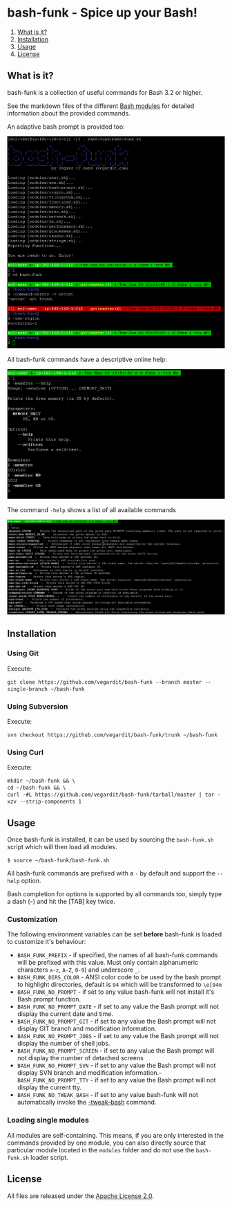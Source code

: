 # bash-funk - Spice up your Bash!

1. [What is it?](#what-is-it)
1. [Installation](#install)
1. [Usage](#usage)
1. [License](#license)


## <a name="what-is-it"></a>What is it?

bash-funk is a collection of useful commands for Bash 3.2 or higher.

See the markdown files of the different [Bash modules](https://github.com/vegardit/bash-funk/tree/master/modules) for detailed information about the provided commands.

An adaptive bash prompt is provided too:

![console](img/console.png)

All bash-funk commands have a descriptive online help:

![function_help](img/function_help.png)

The command `-help` shows a list of all available commands

![help](img/help.png)

## <a name="install"></a>Installation

###  Using Git

Execute:
```
git clone https://github.com/vegardit/bash-funk --branch master --single-branch ~/bash-funk
```


###  Using Subversion

Execute:
```
svn checkout https://github.com/vegardit/bash-funk/trunk ~/bash-funk
```

###  Using Curl

Execute:
```
mkdir ~/bash-funk && \
cd ~/bash-funk && \
curl -#L https://github.com/vegardit/bash-funk/tarball/master | tar -xzv --strip-components 1
```

## <a name="usage"></a>Usage

Once bash-funk is installed, it can be used by sourcing the `bash-funk.sh` script which will then load all modules.

```
$ source ~/bash-funk/bash-funk.sh
```

All bash-funk commands are prefixed with a `-` by default and support the `--help` option.

Bash completion for options is supported by all commands too, simply type a dash (-) and hit the [TAB] key twice.

### Customization
The following environment variables can be set **before** bash-funk is loaded to customize it's behaviour:

- `BASH_FUNK_PREFIX` - if specified, the names of all bash-funk commands will be prefixed with this value. Must only contain alphanumeric characters `a-z`, `A-Z`, `0-9`) and underscore `_`.
- `BASH_FUNK_DIRS_COLOR` - ANSI color code to be used by the bash prompt to highlight directories, default is `94` which will be transformed to `\e[94m`
- `BASH_FUNK_NO_PROMPT`        - if set to any value bash-funk will not install it's Bash prompt function.
- `BASH_FUNK_NO_PROMPT_DATE`   - if set to any value the Bash prompt will not display the current date and time.
- `BASH_FUNK_NO_PROMPT_GIT`    - if set to any value the Bash prompt will not display GIT branch and modification information.
- `BASH_FUNK_NO_PROMPT_JOBS`   - if set to any value the Bash prompt will not display the number of shell jobs.
- `BASH_FUNK_NO_PROMPT_SCREEN` - if set to any value the Bash prompt will not display the number of detached screens
- `BASH_FUNK_NO_PROMPT_SVN`    - if set to any value the Bash prompt will not display SVN branch and modification information.- `BASH_FUNK_NO_PROMPT_TTY`    - if set to any value the Bash prompt will not display the current tty.
- `BASH_FUNK_NO_TWEAK_BASH`    - if set to any value bash-funk will not automatically invoke the [-tweak-bash](https://github.com/vegardit/bash-funk/blob/master/modules/misc.md#-tweak-bash) command.

### Loading single modules
All modules are self-containing. This means, if you are only interested in the commands provided by one module, you can also directly source that particular module located in the `modules` folder and do not use the `bash-funk.sh` loader script.

## <a name="license"></a>License

All files are released under the [Apache License 2.0](https://github.com/vegardit/bash-funk/blob/master/LICENSE.txt).
